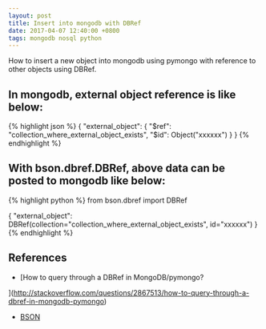 ```yaml
---
layout: post
title: Insert into mongodb with DBRef
date: 2017-04-07 12:40:00 +0800
tags: mongodb nosql python
---
```


How to insert a new object into mongodb using pymongo with reference to other objects using DBRef.

## In mongodb, external object reference is like below:
{% highlight json %}
{
    "external_object": {
        "$ref": "collection_where_external_object_exists",
        "$id": Object("xxxxxx")
    }
}
{% endhighlight %}

## With bson.dbref.DBRef, above data can be posted to mongodb like below:
{% highlight python %}
from bson.dbref import DBRef

{
    "external_object": DBRef(collection="collection_where_external_object_exists",
    id="xxxxxx")
}
{% endhighlight %}

## References
- [How to query through a DBRef in MongoDB/pymongo?

](http://stackoverflow.com/questions/2867513/how-to-query-through-a-dbref-in-mongodb-pymongo)
- [BSON](http://bsonspec.org/)